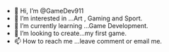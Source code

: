 - 👋 Hi, I’m @GameDev911
- 👀 I’m interested in ...Art , Gaming and Sport.
- 🌱 I’m currently learning ...Game Development.
- 💞️ I’m looking to create...my first game.
- 📫 How to reach me ...leave comment or email me.

<!---
GameDev911/GameDev911 is a ✨ special ✨ repository because its `README.md` (this file) appears on your GitHub profile.
You can click the Preview link to take a look at your changes.
--->

